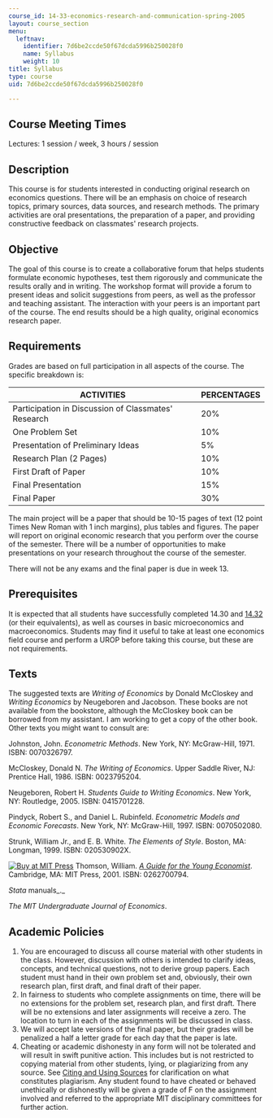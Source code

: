 ```yaml
---
course_id: 14-33-economics-research-and-communication-spring-2005
layout: course_section
menu:
  leftnav:
    identifier: 7d6be2ccde50f67dcda5996b250028f0
    name: Syllabus
    weight: 10
title: Syllabus
type: course
uid: 7d6be2ccde50f67dcda5996b250028f0

---
```


Course Meeting Times
--------------------

Lectures: 1 session / week, 3 hours / session

Description
-----------

This course is for students interested in conducting original research on economics questions. There will be an emphasis on choice of research topics, primary sources, data sources, and research methods. The primary activities are oral presentations, the preparation of a paper, and providing constructive feedback on classmates' research projects.

Objective
---------

The goal of this course is to create a collaborative forum that helps students formulate economic hypotheses, test them rigorously and communicate the results orally and in writing. The workshop format will provide a forum to present ideas and solicit suggestions from peers, as well as the professor and teaching assistant. The interaction with your peers is an important part of the course. The end results should be a high quality, original economics research paper.

Requirements
------------

Grades are based on full participation in all aspects of the course. The specific breakdown is:

| ACTIVITIES | PERCENTAGES |
| --- | --- |
| Participation in Discussion of Classmates' Research | 20% |
| One Problem Set | 10% |
| Presentation of Preliminary Ideas | 5% |
| Research Plan (2 Pages) | 10% |
| First Draft of Paper | 10% |
| Final Presentation | 15% |
| Final Paper | 30% 

  
The main project will be a paper that should be 10-15 pages of text (12 point Times New Roman with 1 inch margins), plus tables and figures. The paper will report on original economic research that you perform over the course of the semester. There will be a number of opportunities to make presentations on your research throughout the course of the semester.

There will not be any exams and the final paper is due in week 13.

Prerequisites
-------------

It is expected that all students have successfully completed 14.30 and [14.32](/courses/14-32-econometrics-spring-2007) (or their equivalents), as well as courses in basic microeconomics and macroeconomics. Students may find it useful to take at least one economics field course and perform a UROP before taking this course, but these are not requirements.

Texts
-----

The suggested texts are _Writing of Economics_ by Donald McCloskey and _Writing Economics_ by Neugeboren and Jacobson. These books are not available from the bookstore, although the McCloskey book can be borrowed from my assistant. I am working to get a copy of the other book. Other texts you might want to consult are:

Johnston, John. _Econometric Methods_. New York, NY: McGraw-Hill, 1971. ISBN: 0070326797.

McCloskey, Donald N. _The Writing of Economics_. Upper Saddle River, NJ: Prentice Hall, 1986. ISBN: 0023795204.

Neugeboren, Robert H. _Students Guide to Writing Economics_. New York, NY: Routledge, 2005. ISBN: 0415701228.

Pindyck, Robert S., and Daniel L. Rubinfeld. _Econometric Models and Economic Forecasts_. New York, NY: McGraw-Hill, 1997. ISBN: 0070502080.

Strunk, William Jr., and E. B. White. _The Elements of Style_. Boston, MA: Longman, 1999. ISBN: 020530902X.

[![Buy at MIT Press](/images/mp_logo.gif)](https://mitpress.mit.edu/books/guide-young-economist) Thomson, William. [_A Guide for the Young Economist_](https://mitpress.mit.edu/books/guide-young-economist). Cambridge, MA: MIT Press, 2001. ISBN: 0262700794.

_Stata_ manuals_._

_The MIT Undergraduate Journal of Economics_.

Academic Policies
-----------------

1.  You are encouraged to discuss all course material with other students in the class. However, discussion with others is intended to clarify ideas, concepts, and technical questions, not to derive group papers. Each student must hand in their own problem set and, obviously, their own research plan, first draft, and final draft of their paper.
2.  In fairness to students who complete assignments on time, there will be no extensions for the problem set, research plan, and first draft. There will be no extensions and later assignments will receive a zero. The location to turn in each of the assignments will be discussed in class.
3.  We will accept late versions of the final paper, but their grades will be penalized a half a letter grade for each day that the paper is late.
4.  Cheating or academic dishonesty in any form will not be tolerated and will result in swift punitive action. This includes but is not restricted to copying material from other students, lying, or plagiarizing from any source. See [Citing and Using Sources](http://cmsw.mit.edu/writing-and-communication-center/avoiding-plagiarism/) for clarification on what constitutes plagiarism. Any student found to have cheated or behaved unethically or dishonestly will be given a grade of F on the assignment involved and referred to the appropriate MIT disciplinary committees for further action.